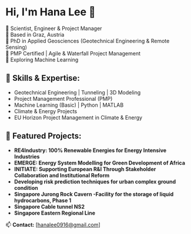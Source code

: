 # Hi, I'm Hana Lee 👋

🔬 Scientist, Engineer & Project Manager  
📍 Based in Graz, Austria  
📜 PhD in Applied Geosciences (Geotechnical Engineering & Remote Sensing)  
🎯 PMP Certified | Agile & Waterfall Project Management  
🌱 Exploring Machine Learning  

## 🔧 Skills & Expertise:
- Geotechnical Engineering | Tunneling | 3D Modeling
- Project Management Professional (PMP)
- Machine Learning (Basic) | Python | MATLAB
- Climate & Energy Projects
- EU Horizon Project Management in Climate & Energy

## 📂 Featured Projects:
-	**RE4Industry: 100% Renewable Energies for Energy Intensive Industries**
-	**EMERGE: Energy System Modelling for Green Development of Africa**
-	**INITIATE: Supporting European R&I Through Stakeholder Collaboration and Institutional Reform**
-	**Developing risk prediction techniques for urban complex ground condition**
-	**Singapore Jurong Rock Cavern -Facility for the storage of liquid hydrocarbons, Phase 1**
-	**Singapore Cable tunnel NS2**
-	**Singapore Eastern Regional Line**

📫 **Contact:** [hanalee0916@gmail.com]
